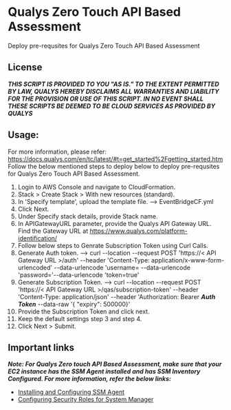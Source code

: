 # Qualys Zero Touch API Based Assessment
Deploy pre-requsites for Qualys Zero Touch API Based Assessment

## License
_**THIS SCRIPT IS PROVIDED TO YOU "AS IS."  TO THE EXTENT PERMITTED BY LAW, QUALYS HEREBY DISCLAIMS ALL WARRANTIES AND LIABILITY FOR THE PROVISION OR USE OF THIS SCRIPT.  IN NO EVENT SHALL THESE SCRIPTS BE DEEMED TO BE CLOUD SERVICES AS PROVIDED BY QUALYS**_

## Usage:
For more information, please refer: https://docs.qualys.com/en/tc/latest/#t=get_started%2Fgetting_started.htm
Follow the below mentioned steps to deploy below to deploy pre-requsites for Qualys Zero Touch API Based Assessment.

1. Login to AWS Console and navigate to CloudFormation. 
2. Stack > Create Stack > With new resources (standard).
3. In 'Specify template', upload the template file. --> EventBridgeCF.yml
4. Click Next.
5. Under Specify stack details, provide Stack name.
6. In APIGatewayURL parameter, provide the Qualys API Gateway URL. Find the Gateway URL at https://www.qualys.com/platform-identification/ 
7. Follow below steps to Genrate Subscription Token using Curl Calls.
8. Generate Auth token.
    --> curl --location --request POST 'https://< API Gateway URL >/auth' --header 'Content-Type: application/x-www-form-urlencoded' --data-urlencode 'username=<QualysUsername> --data-urlencode 'password=<QualysPassword>'--data-urlencode 'token=true'
9. Generate Subscription Token.
    --> curl --location --request POST 'https://< API Gateway URL >/qas/subscription-token' --header 'Content-Type: application/json' --header 'Authorization: Bearer **_Auth Token_** --data-raw '{ "expiry": 500000}'
10. Provide the Subscription Token and click next.
11. Keep the default settings step 3 and step 4.
12. Click Next > Submit.

## Important links

**_Note: For Qualys Zero touch API Based Assessment, make sure that your EC2 instance has the SSM Agent installed and has SSM Inventory Configured. For more information, refer the below links:_**

* [Installing and Configuring SSM Agent](http://docs.aws.amazon.com/systems-manager/latest/userguide/ssm-agent.html)
* [Configuring Security Roles for System Manager](http://docs.aws.amazon.com/systems-manager/latest/userguide/systems-manager-access.html)
